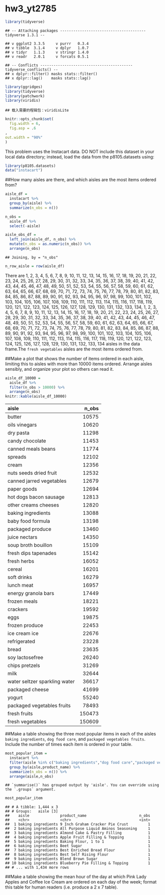 hw3\_yt2785
================

``` r
library(tidyverse)
```

    ## -- Attaching packages --------------------------------------- tidyverse 1.3.1 --

    ## v ggplot2 3.3.5     v purrr   0.3.4
    ## v tibble  3.1.4     v dplyr   1.0.7
    ## v tidyr   1.1.3     v stringr 1.4.0
    ## v readr   2.0.1     v forcats 0.5.1

    ## -- Conflicts ------------------------------------------ tidyverse_conflicts() --
    ## x dplyr::filter() masks stats::filter()
    ## x dplyr::lag()    masks stats::lag()

``` r
library(ggridges)
library(tidyverse)
library(patchwork)
library(viridis)
```

    ## 载入需要的程辑包：viridisLite

``` r
knitr::opts_chunk$set(
  fig.width = 6,
  fig.asp = .6
,
out.width = "90%"
)
```

This problem uses the Instacart data. DO NOT include this dataset in
your local data directory; instead, load the data from the
p8105.datasets using:

``` r
library(p8105.datasets) 
data("instacart")
```

\#\#How many aisles are there, and which aisles are the most items
ordered from?

``` r
aisle_df = 
  instacart %>%
  group_by(aisle) %>% 
  summarize(n_obs = n())

n_obs = 
  aisle_df %>% 
  select(-aisle)

aisle_obs_df = 
  left_join(aisle_df, n_obs) %>% 
  mutate(n_obs = as.numeric(n_obs)) %>% 
  arrange(n_obs)
```

    ## Joining, by = "n_obs"

``` r
n_row_aisle = row(aisle_df)
```

There are 1, 2, 3, 4, 5, 6, 7, 8, 9, 10, 11, 12, 13, 14, 15, 16, 17, 18,
19, 20, 21, 22, 23, 24, 25, 26, 27, 28, 29, 30, 31, 32, 33, 34, 35, 36,
37, 38, 39, 40, 41, 42, 43, 44, 45, 46, 47, 48, 49, 50, 51, 52, 53, 54,
55, 56, 57, 58, 59, 60, 61, 62, 63, 64, 65, 66, 67, 68, 69, 70, 71, 72,
73, 74, 75, 76, 77, 78, 79, 80, 81, 82, 83, 84, 85, 86, 87, 88, 89, 90,
91, 92, 93, 94, 95, 96, 97, 98, 99, 100, 101, 102, 103, 104, 105, 106,
107, 108, 109, 110, 111, 112, 113, 114, 115, 116, 117, 118, 119, 120,
121, 122, 123, 124, 125, 126, 127, 128, 129, 130, 131, 132, 133, 134, 1,
2, 3, 4, 5, 6, 7, 8, 9, 10, 11, 12, 13, 14, 15, 16, 17, 18, 19, 20, 21,
22, 23, 24, 25, 26, 27, 28, 29, 30, 31, 32, 33, 34, 35, 36, 37, 38, 39,
40, 41, 42, 43, 44, 45, 46, 47, 48, 49, 50, 51, 52, 53, 54, 55, 56, 57,
58, 59, 60, 61, 62, 63, 64, 65, 66, 67, 68, 69, 70, 71, 72, 73, 74, 75,
76, 77, 78, 79, 80, 81, 82, 83, 84, 85, 86, 87, 88, 89, 90, 91, 92, 93,
94, 95, 96, 97, 98, 99, 100, 101, 102, 103, 104, 105, 106, 107, 108,
109, 110, 111, 112, 113, 114, 115, 116, 117, 118, 119, 120, 121, 122,
123, 124, 125, 126, 127, 128, 129, 130, 131, 132, 133, 134 aisles in the
data frame.The `fresh vegetables` aisles are the most items ordered
from.

\#\#Make a plot that shows the number of items ordered in each aisle,
limiting this to aisles with more than 10000 items ordered. Arrange
aisles sensibly, and organize your plot so others can read it.

``` r
aisle_df_10000 = 
  aisle_df %>% 
  filter(n_obs > 10000) %>% 
  arrange(n_obs)
knitr::kable(aisle_df_10000)
```

| aisle                         | n\_obs |
|:------------------------------|-------:|
| butter                        |  10575 |
| oils vinegars                 |  10620 |
| dry pasta                     |  11298 |
| candy chocolate               |  11453 |
| canned meals beans            |  11774 |
| spreads                       |  12102 |
| cream                         |  12356 |
| nuts seeds dried fruit        |  12532 |
| canned jarred vegetables      |  12679 |
| paper goods                   |  12694 |
| hot dogs bacon sausage        |  12813 |
| other creams cheeses          |  12820 |
| baking ingredients            |  13088 |
| baby food formula             |  13198 |
| packaged produce              |  13460 |
| juice nectars                 |  14350 |
| soup broth bouillon           |  15109 |
| fresh dips tapenades          |  15142 |
| fresh herbs                   |  16052 |
| cereal                        |  16201 |
| soft drinks                   |  16279 |
| lunch meat                    |  16957 |
| energy granola bars           |  17449 |
| frozen meals                  |  18221 |
| crackers                      |  19592 |
| eggs                          |  19875 |
| frozen produce                |  22453 |
| ice cream ice                 |  22676 |
| refrigerated                  |  23228 |
| bread                         |  23635 |
| soy lactosefree               |  26240 |
| chips pretzels                |  31269 |
| milk                          |  32644 |
| water seltzer sparkling water |  36617 |
| packaged cheese               |  41699 |
| yogurt                        |  55240 |
| packaged vegetables fruits    |  78493 |
| fresh fruits                  | 150473 |
| fresh vegetables              | 150609 |

\#\#Make a table showing the three most popular items in each of the
aisles `baking ingredients`, `dog food care`, and
`packaged vegetables fruits`. Include the number of times each item is
ordered in your table.

``` r
most_popular_item = 
  instacart %>% 
  filter(aisle %in% c("baking ingredients","dog food care","packaged vegetables fruits")) %>% 
  group_by(aisle,product_name) %>% 
  summarize(n_obs = n()) %>% 
  arrange(aisle,n_obs)
```

    ## `summarise()` has grouped output by 'aisle'. You can override using the `.groups` argument.

``` r
most_popular_item
```

    ## # A tibble: 1,444 x 3
    ## # Groups:   aisle [3]
    ##    aisle              product_name                        n_obs
    ##    <chr>              <chr>                               <int>
    ##  1 baking ingredients 9 Inch Graham Cracker Pie Crust         1
    ##  2 baking ingredients All Purpose Liquid Aminos Seasoning     1
    ##  3 baking ingredients Almond Cake & Pastry Filling            1
    ##  4 baking ingredients Apple Fruit Filling & Topping           1
    ##  5 baking ingredients Baking Flour, 1 to 1                    1
    ##  6 baking ingredients Beet Sugar                              1
    ##  7 baking ingredients Best Enriched Bread Flour               1
    ##  8 baking ingredients Best Self Rising Flour                  1
    ##  9 baking ingredients Blend Brown Sugar                       1
    ## 10 baking ingredients Blueberry Pie Filling & Topping         1
    ## # ... with 1,434 more rows

\#\#Make a table showing the mean hour of the day at which Pink Lady
Apples and Coffee Ice Cream are ordered on each day of the week; format
this table for human readers (i.e. produce a 2 x 7 table).

